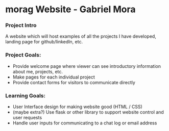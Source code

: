# morag Website - Gabriel Mora
### Project Intro
A website which will host examples of all the projects I have developed, landing page for github/linkedIn, etc.

### Project Goals:
* Provide welcome page where viewer can see introductory information about me, projects, etc.
* Make pages for each individual project
* Provide contact forms for visitors to communicate directly

### Learning Goals:
* User Interface design for making website good (HTML / CSS)
* (maybe extra?) Use flask or other library to support website control and user requests
* Handle user inputs for communicating to a chat log or email address